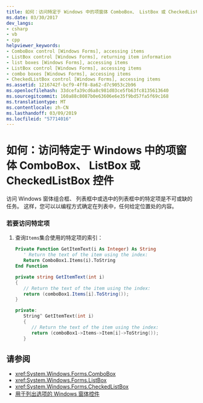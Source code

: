 ```yaml
---
title: 如何：访问特定于 Windows 中的项窗体 ComboBox、 ListBox 或 CheckedListBox 控件
ms.date: 03/30/2017
dev_langs:
- csharp
- vb
- cpp
helpviewer_keywords:
- ComboBox control [Windows Forms], accessing items
- ListBox control [Windows Forms], returning item information
- list boxes [Windows Forms], accessing items
- ListBox control [Windows Forms], accessing items
- combo boxes [Windows Forms], accessing items
- CheckedListBox control [Windows Forms], accessing items
ms.assetid: 1216742f-bcf9-4ff8-8a62-d7c9053c2b96
ms.openlocfilehash: 33dcefa39cd6a8c981d03ce5fb63fc8135613640
ms.sourcegitcommit: 160a88c8087b0e63606e6e35f9bd57fa5f69c168
ms.translationtype: MT
ms.contentlocale: zh-CN
ms.lasthandoff: 03/09/2019
ms.locfileid: "57714016"
---
```

# <a name="how-to-access-specific-items-in-a-windows-forms-combobox-listbox-or-checkedlistbox-control"></a>如何：访问特定于 Windows 中的项窗体 ComboBox、 ListBox 或 CheckedListBox 控件
访问 Windows 窗体组合框、 列表框中或选中的列表框中的特定项是不可或缺的任务。 这样，您可以以编程方式确定在列表中，任何给定位置处的内容。  
  
### <a name="to-access-a-specific-item"></a>若要访问特定项  
  
1.  查询`Items`集合使用的特定项的索引：  
  
    ```vb  
    Private Function GetItemText(i As Integer) As String  
       ' Return the text of the item using the index:  
       Return ComboBox1.Items(i).ToString  
    End Function  
    ```  
  
    ```csharp  
    private string GetItemText(int i)  
    {  
       // Return the text of the item using the index:  
       return (comboBox1.Items[i].ToString());  
    }  
    ```  
  
    ```cpp  
    private:  
       String^ GetItemText(int i)  
       {  
          // Return the text of the item using the index:  
          return (comboBox1->Items->Item[i]->ToString());  
       }  
    ```  
  
## <a name="see-also"></a>请参阅
- <xref:System.Windows.Forms.ComboBox>
- <xref:System.Windows.Forms.ListBox>
- <xref:System.Windows.Forms.CheckedListBox>
- [用于列出选项的 Windows 窗体控件](windows-forms-controls-used-to-list-options.md)

